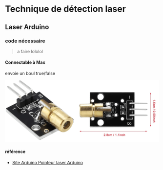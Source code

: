 # Technique de détection laser

## Laser Arduino



### code nécessaire 
> a faire lololol


#### Connectable à Max

envoie un boul true/false

![image laser Arduino](assets/images/Diode-laser.png)

































#### référence
- [Site Arduino Pointeur laser Arduino](https://www.electronique-mixte.fr/projet-pointeur-laser-avec-arduino/)

